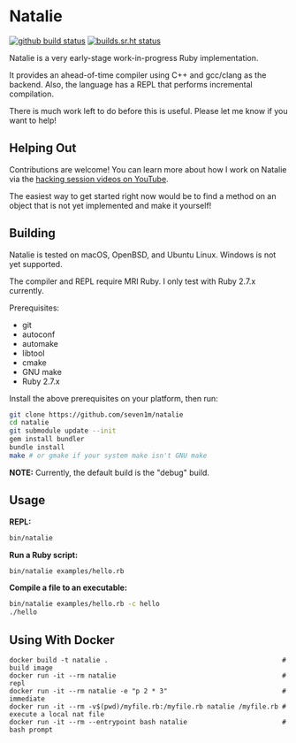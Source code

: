 # Natalie

[![github build status](https://github.com/seven1m/natalie/workflows/Build/badge.svg)](https://github.com/seven1m/natalie/actions?workflow=Build)
[![builds.sr.ht status](https://builds.sr.ht/~tim/natalie.svg)](https://builds.sr.ht/~tim/natalie?)

Natalie is a very early-stage work-in-progress Ruby implementation.

It provides an ahead-of-time compiler using C++ and gcc/clang as the backend.
Also, the language has a REPL that performs incremental compilation.

There is much work left to do before this is useful. Please let me know if you
want to help!

## Helping Out

Contributions are welcome! You can learn more about how I work on Natalie via
the [hacking session videos on YouTube](https://www.youtube.com/playlist?list=PLWUx_XkUoGTq-nkbhnk6PN4m109ISo5BX).

The easiest way to get started right now would be to find a method on an object
that is not yet implemented and make it yourself!

## Building

Natalie is tested on macOS, OpenBSD, and Ubuntu Linux. Windows is not yet supported.

The compiler and REPL require MRI Ruby. I only test with Ruby 2.7.x currently.

Prerequisites:

- git
- autoconf
- automake
- libtool
- cmake
- GNU make
- Ruby 2.7.x

Install the above prerequisites on your platform, then run:

```sh
git clone https://github.com/seven1m/natalie
cd natalie
git submodule update --init
gem install bundler
bundle install
make # or gmake if your system make isn't GNU make
```

**NOTE:** Currently, the default build is the "debug" build.

## Usage

**REPL:**

```sh
bin/natalie
```

**Run a Ruby script:**

```sh
bin/natalie examples/hello.rb
```

**Compile a file to an executable:**

```sh
bin/natalie examples/hello.rb -c hello
./hello
```

## Using With Docker

```
docker build -t natalie .                                            # build image
docker run -it --rm natalie                                          # repl
docker run -it --rm natalie -e "p 2 * 3"                             # immediate
docker run -it --rm -v$(pwd)/myfile.rb:/myfile.rb natalie /myfile.rb # execute a local nat file
docker run -it --rm --entrypoint bash natalie                        # bash prompt
```
